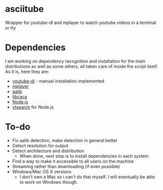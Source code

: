 # asciitube
Wrapper for youtube-dl and mplayer to watch youtube videos in a terminal or tty

# Dependencies
I am working on dependency recognition and installation for the main distributions as well as some others, all taken care of inside the script itself. As it is, here they are:
- [youtube-dl](http://rg3.github.io/youtube-dl/) - manual installation implemented
- [mplayer](http://www.mplayer.org/)
- [aalib](http://aa-project.sourceforge.net/aalib/)
- [libcaca](http://caca.zoy.org/wiki/libcaca)
- [Node.js](http://nodejs.org/)
- [ytsearch](https://www.npmjs.com/package/ytsearch) for Node.js

# To-do
- Fix aalib detection, make detection in general better
- Detect resolution for output
- Detect architecture and distribution
	- When done, next step is to install dependencies in each system
- Find a way to make it accessible to all users on the machine
- Streaming rather than downloading (if even possible)
- Windows/Mac OS X versions
	- I don't own a Mac so i can't do that myself. I will eventually be able to work on Windows though.
